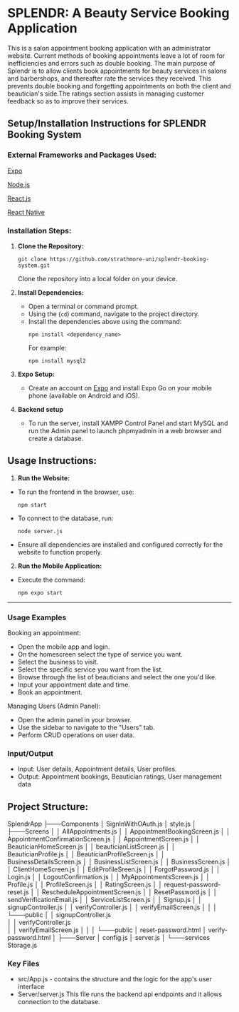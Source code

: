 #  SPLENDR: A Beauty Service Booking Application 

This is a salon appointment booking application with an administrator website. Current methods of booking appointments leave a lot of room for inefficiencies and errors such as double booking. The main purpose of Splendr is to allow clients book appointments for beauty services in salons and barbershops, and thereafter rate the services they received. This prevents double booking and forgetting appointments on both the client and beautician's side.The ratings section assists in managing customer feedback so as to improve their services.

## **Setup/Installation Instructions for SPLENDR Booking System**

### External Frameworks and Packages Used:
[Expo](https://expo.dev/) 

[Node.js](https://node.js.org/en)

[React.js](https://react.dev)

[React Native](https://reactnative.dev)
### Installation Steps:

1. **Clone the Repository:**
   ```
   git clone https://github.com/strathmore-uni/splendr-booking-system.git
   ```
   Clone the repository into a local folder on your device.

2. **Install Dependencies:**
   - Open a terminal or command prompt.
   - Using the (`cd`) command, navigate to the project directory.
   - Install the dependencies above using the command:
     ```
     npm install <dependency_name>
     ```
     For example:
     ```
     npm install mysql2
     ```

3. **Expo Setup:**
   - Create an account on [Expo](https://expo.dev/) and install Expo Go on your mobile phone (available on Android and iOS).
  
4. **Backend setup**
   - To run the server, install XAMPP Control Panel and start MySQL and run the Admin panel to launch phpmyadmin in a web browser and create a database.

    

## **Usage Instructions:**

1.  **Run the Website:**
   - To run the frontend in the browser, use:
     ```
     npm start
     ```
   - To connect to the database, run:
     ```
     node server.js
     ```
   - Ensure all dependencies are installed and configured correctly for the website to function properly.

2.  **Run the Mobile Application:**
   - Execute the command:
     ```
     npm expo start
     ```

---
### Usage Examples

Booking an appointment:

* Open the mobile app and login.
* On the homescreen select the type of service you want.
* Select the business to visit.
* Select the specific service you want from the list.
* Browse through the list of beauticians and select the one you'd like.
* Input your appointment date and time.
* Book an appointment.

Managing Users (Admin Panel):

* Open the admin panel in your browser.
* Use the sidebar to navigate to the "Users" tab.
* Perform CRUD operations on user data.

### Input/Output

* Input: User details, Appointment details, User profiles.
* Output: Appointment bookings, Beautician ratings, User management data


## **Project Structure:**

SplendrApp
├───Components
│       SignInWithOAuth.js
│       style.js
│
├───Screens
│   │   AllAppointments.js
│   │   AppointmentBookingScreen.js
│   │   AppointmentConfirmationScreen.js
│   │   AppointmentScreen.js
│   │   BeauticianHomeScreen.js
│   │   beauticianListScreen.js
│   │   BeauticianProfile.js
│   │   BeauticianProfileScreen.js
│   │   BusinessDetailsScreen.js
│   │   BusinessListScreen.js
│   │   BusinessScreen.js
│   │   ClientHomeScreen.js
│   │   EditProfileSreen.js
│   │   ForgotPassword.js
│   │   Login.js
│   │   LogoutConfirmation.js
│   │   MyAppointmentsScreen.js
│   │   Profile.js
│   │   ProfileScreen.js
│   │   RatingScreen.js
│   │   request-password-reset.js
│   │   RescheduleAppointmentScreen.js
│   │   ResetPassword.js
│   │   sendVerificationEmail.js
│   │   ServiceListScreen.js
│   │   Signup.js
│   │   signupController.js
│   │   verifyController.js
│   │   verifyEmailScreen.js
│   │
│   └───public
│   │   signupController.js  
│   │   verifyController.js  
│   │   verifyEmailScreen.js 
│   │
│   └───public
│           reset-password.html
│           verify-password.html
│
├───Server
│       config.js
│       server.js
│
└───services
        Storage.js

 ### Key Files
- src/App.js - contains the structure and the logic for the app's user interface
- Server/server.js This file runs the backend api endpoints and it allows connection to the database.



